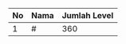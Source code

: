 | No | Nama            | Jumlah Level |
|----|-----------------|--------------|
| 1  | #    |    360        |
